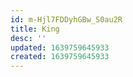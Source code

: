 ```yaml
---
id: m-Hjl7FDDyhGBw_S0au2R
title: King
desc: ''
updated: 1639759645933
created: 1639759645933
---
```



